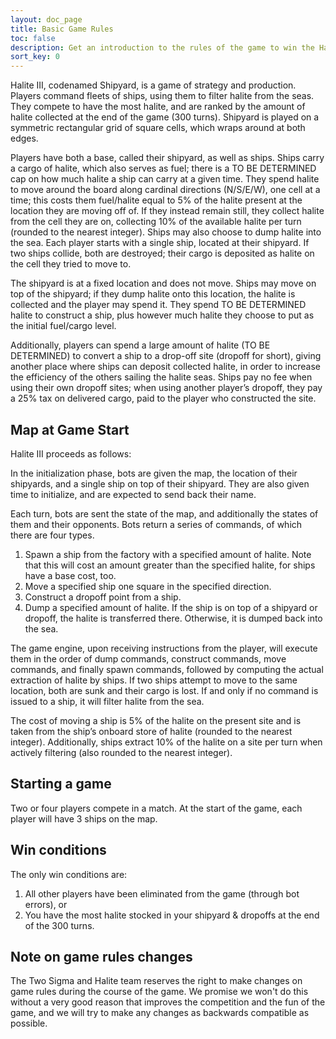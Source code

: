```yaml
---
layout: doc_page
title: Basic Game Rules
toc: false
description: Get an introduction to the rules of the game to win the Halite AI Programming Challenge.
sort_key: 0
---
```


Halite III, codenamed Shipyard, is a game of strategy and production. Players command fleets of ships, using them to filter halite from the seas. They compete to have the most halite, and are ranked by the amount of halite collected at the end of the game (300 turns). Shipyard is played on a symmetric rectangular grid of square cells, which wraps around at both edges.

Players have both a base, called their shipyard, as well as ships. Ships carry a cargo of halite, which also serves as fuel; there is a TO BE DETERMINED cap on how much halite a ship can carry at a given time. They spend halite to move around the board along cardinal directions (N/S/E/W), one cell at a time; this costs them fuel/halite equal to 5% of the halite present at the location they are moving off of. If they instead remain still, they collect halite from the cell they are on, collecting 10% of the available halite per turn (rounded to the nearest integer). Ships may also choose to dump halite into the sea. Each player starts with a single ship, located at their shipyard. If two ships collide, both are destroyed; their cargo is deposited as halite on the cell they tried to move to.

The shipyard is at a fixed location and does not move. Ships may move on top of the shipyard; if they dump halite onto this location, the halite is collected and the player may spend it. They spend TO BE DETERMINED halite to construct a ship, plus however much halite they choose to put as the initial fuel/cargo level.

Additionally, players can spend a large amount of halite (TO BE DETERMINED) to convert a ship to a drop-off site (dropoff for short), giving another place where ships can deposit collected halite, in order to increase the efficiency of the others sailing the halite seas. Ships pay no fee when using their own dropoff sites; when using another player’s dropoff, they pay a 25% tax on delivered cargo, paid to the player who constructed the site.

## Map at Game Start

Halite III proceeds as follows:

In the initialization phase, bots are given the map, the location of their shipyards, and a single ship on top of their shipyard. They are also given time to initialize, and are expected to send back their name.

Each turn, bots are sent the state of the map, and additionally the states of them and their opponents. Bots return a series of commands, of which there are four types.

1. Spawn a ship from the factory with a specified amount of halite. Note that this will cost an amount greater than the specified halite, for ships have a base cost, too.
1. Move a specified ship one square in the specified direction.
1. Construct a dropoff point from a ship.
1. Dump a specified amount of halite. If the ship is on top of a shipyard or dropoff, the halite is transferred there. Otherwise, it is dumped back into the sea.

The game engine, upon receiving instructions from the player, will execute them in the order of dump commands, construct commands, move commands, and finally spawn commands, followed by computing the actual extraction of halite by ships. If two ships attempt to move to the same location, both are sunk and their cargo is lost. If and only if no command is issued to a ship, it will filter halite from the sea.

The cost of moving a ship is 5% of the halite on the present site and is taken from the ship’s onboard store of halite (rounded to the nearest integer). Additionally, ships extract 10% of the halite on a site per turn when actively filtering (also rounded to the nearest integer).

## Starting a game

Two or four players compete in a match.
At the start of the game, each player will have 3 ships on the map.

## Win conditions
The only win conditions are:

1. All other players have been eliminated from the game (through bot errors), or
1. You have the most halite stocked in your shipyard & dropoffs at the end of the 300 turns.

## Note on game rules changes
The Two Sigma and Halite team reserves the right to make changes on game rules during the course of the game. We promise we won't do this without a very good reason that improves the competition and the fun of the game, and we will try to make any changes as backwards compatible as possible.
